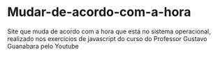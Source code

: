 # Mudar-de-acordo-com-a-hora
Site que muda de acordo com a hora que está no sistema operacional, realizado nos exercicios de javascript do curso do Professor  Gustavo Guanabara pelo Youtube
